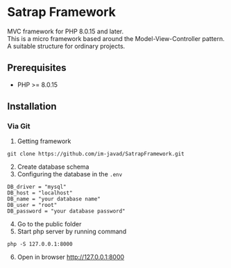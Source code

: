 # Satrap Framework
MVC framework for PHP 8.0.15 and later.<br>
This is a micro framework based around the Model-View-Controller pattern.<br>
A suitable structure for ordinary projects.

## Prerequisites
* PHP >= 8.0.15 

## Installation
### Via Git
1. Getting framework
```
git clone https://github.com/im-javad/SatrapFramework.git
```
2. Create database schema<br>
3. Configuring the database in the `.env`
```
DB_driver = "mysql"
DB_host = "localhost"
DB_name = "your database name"
DB_user = "root"
DB_password = "your database password"
```
4. Go to the public folder
5. Start php server by running command
```
php -S 127.0.0.1:8000
```
6. Open in browser http://127.0.0.1:8000